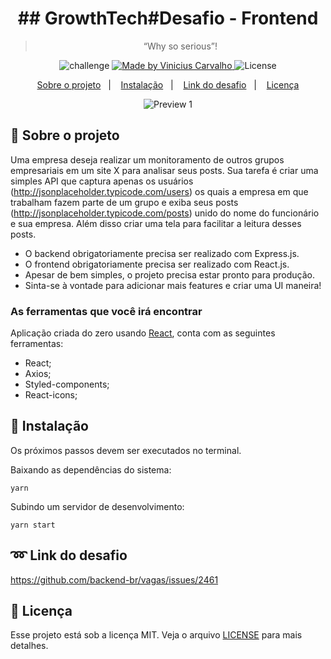 <h1 align="center">
  ## GrowthTech#Desafio - Frontend
</h1>

<blockquote align="center">“Why so serious”!</blockquote>

<p align="center">
  <img alt="challenge" src="https://img.shields.io/badge/challenge-%2304D361">

  <a href="https://github.com/carvalhoviniciusluiz">
    <img alt="Made by Vinicius Carvalho" src="https://img.shields.io/badge/made%20by-Vinicius%20Carvalho-%2304D361">
  </a>

  <img alt="License" src="https://img.shields.io/badge/license-MIT-%2304D361">
</p>

<p align="center">
  <a href="#rocket-sobre-o-projeto">Sobre o projeto</a>&nbsp;&nbsp;&nbsp;|&nbsp;&nbsp;&nbsp;
  <a href="#8ball-instalação">Instalação</a>&nbsp;&nbsp;&nbsp;|&nbsp;&nbsp;&nbsp;
  <a href="#loop-link-do-desafio">Link do desafio</a>&nbsp;&nbsp;&nbsp;|&nbsp;&nbsp;&nbsp;
  <a href="#memo-licença">Licença</a>
</p>

<p align="center">
  <img src="https://user-images.githubusercontent.com/22005684/83184038-38e72b00-a0ff-11ea-8e33-f79951b46bbc.gif" alt="Preview 1" />
</p>

## :rocket: Sobre o projeto

Uma empresa deseja realizar um monitoramento de outros grupos empresariais em um site X para analisar seus posts. Sua tarefa é criar uma simples API que captura apenas os usuários (http://jsonplaceholder.typicode.com/users) os quais a empresa em que trabalham fazem parte de um grupo e exiba seus posts (http://jsonplaceholder.typicode.com/posts) unido do nome do funcionário e sua empresa. Além disso criar uma tela para facilitar a leitura desses posts.

- O backend obrigatoriamente precisa ser realizado com Express.js.
- O frontend obrigatoriamente precisa ser realizado com React.js.
- Apesar de bem simples, o projeto precisa estar pronto para produção.
- Sinta-se à vontade para adicionar mais features e criar uma UI maneira!

### **As ferramentas que você irá encontrar**

Aplicação criada do zero usando [React](https://pt-br.reactjs.org/), conta com as seguintes ferramentas:

- React;
- Axios;
- Styled-components;
- React-icons;

## :8ball: Instalação

Os próximos passos devem ser executados no terminal.

Baixando as dependências do sistema:

    yarn

Subindo um servidor de desenvolvimento:

    yarn start

## :loop: Link do desafio

https://github.com/backend-br/vagas/issues/2461

## :memo: Licença

Esse projeto está sob a licença MIT. Veja o arquivo [LICENSE](LICENSE.md) para mais detalhes.

